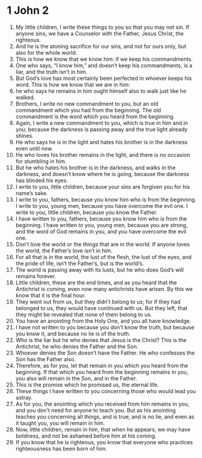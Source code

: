 ﻿
# 1 John 2
1. My little children, I write these things to you so that you may not sin. If anyone sins, we have a Counselor with the Father, Jesus Christ, the righteous. 
2. And he is the atoning sacrifice for our sins, and not for ours only, but also for the whole world. 
3. This is how we know that we know him: if we keep his commandments. 
4. One who says, “I know him,” and doesn’t keep his commandments, is a liar, and the truth isn’t in him. 
5. But God’s love has most certainly been perfected in whoever keeps his word. This is how we know that we are in him: 
6. he who says he remains in him ought himself also to walk just like he walked. 
7. Brothers, I write no new commandment to you, but an old commandment which you had from the beginning. The old commandment is the word which you heard from the beginning. 
8. Again, I write a new commandment to you, which is true in him and in you; because the darkness is passing away and the true light already shines. 
9. He who says he is in the light and hates his brother is in the darkness even until now. 
10. He who loves his brother remains in the light, and there is no occasion for stumbling in him. 
11. But he who hates his brother is in the darkness, and walks in the darkness, and doesn’t know where he is going, because the darkness has blinded his eyes. 
12. I write to you, little children, because your sins are forgiven you for his name’s sake. 
13. I write to you, fathers, because you know him who is from the beginning. I write to you, young men, because you have overcome the evil one. I write to you, little children, because you know the Father. 
14. I have written to you, fathers, because you know him who is from the beginning. I have written to you, young men, because you are strong, and the word of God remains in you, and you have overcome the evil one. 
15. Don’t love the world or the things that are in the world. If anyone loves the world, the Father’s love isn’t in him. 
16. For all that is in the world, the lust of the flesh, the lust of the eyes, and the pride of life, isn’t the Father’s, but is the world’s. 
17. The world is passing away with its lusts, but he who does God’s will remains forever. 
18. Little children, these are the end times, and as you heard that the Antichrist is coming, even now many antichrists have arisen. By this we know that it is the final hour. 
19. They went out from us, but they didn’t belong to us; for if they had belonged to us, they would have continued with us. But they left, that they might be revealed that none of them belong to us. 
20. You have an anointing from the Holy One, and you all have knowledge. 
21. I have not written to you because you don’t know the truth, but because you know it, and because no lie is of the truth. 
22. Who is the liar but he who denies that Jesus is the Christ? This is the Antichrist, he who denies the Father and the Son. 
23. Whoever denies the Son doesn’t have the Father. He who confesses the Son has the Father also. 
24. Therefore, as for you, let that remain in you which you heard from the beginning. If that which you heard from the beginning remains in you, you also will remain in the Son, and in the Father. 
25. This is the promise which he promised us, the eternal life. 
26. These things I have written to you concerning those who would lead you astray. 
27. As for you, the anointing which you received from him remains in you, and you don’t need for anyone to teach you. But as his anointing teaches you concerning all things, and is true, and is no lie, and even as it taught you, you will remain in him. 
28. Now, little children, remain in him, that when he appears, we may have boldness, and not be ashamed before him at his coming. 
29. If you know that he is righteous, you know that everyone who practices righteousness has been born of him. 

